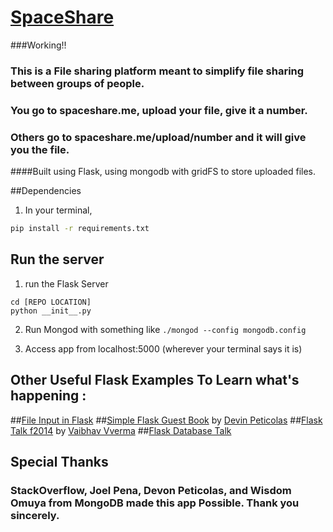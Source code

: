 # [SpaceShare](spaceshare.me)

###Working!!


### This is a File sharing platform  meant to simplify file sharing between groups of people. 
### You go to spaceshare.me, upload your file, give it a number. 
### Others go to spaceshare.me/upload/number and it will give you the file. 

####Built using Flask, using mongodb with gridFS to store uploaded files.

##Dependencies 

1. In your terminal, 
```bash
pip install -r requirements.txt
```

## Run the server

1. run the Flask Server
```
cd [REPO LOCATION]
python __init__.py
```
2. Run Mongod with something like `./mongod --config mongodb.config`

3. Access app from localhost:5000 (wherever your terminal says it is)


## Other Useful Flask Examples To Learn what's happening :
##[File Input in Flask](http://runnable.com/UiPcaBXaxGNYAAAL/how-to-upload-a-file-to-the-server-in-flask-for-python)
##[Simple Flask Guest Book](https://github.com/x/Simple-Flask-Guest-Book) by [Devin Peticolas](https://github.com/x)
##[Flask Talk f2014](https://github.com/usacs/flaskTalkF2014) by [Vaibhav Vverma](https://github.com/v)
##[Flask Database Talk](https://github.com/kaushal/databaseTalk2014) 

## Special Thanks
### StackOverflow, Joel Pena, Devon Peticolas, and Wisdom Omuya from MongoDB made this app Possible. Thank you sincerely.   
